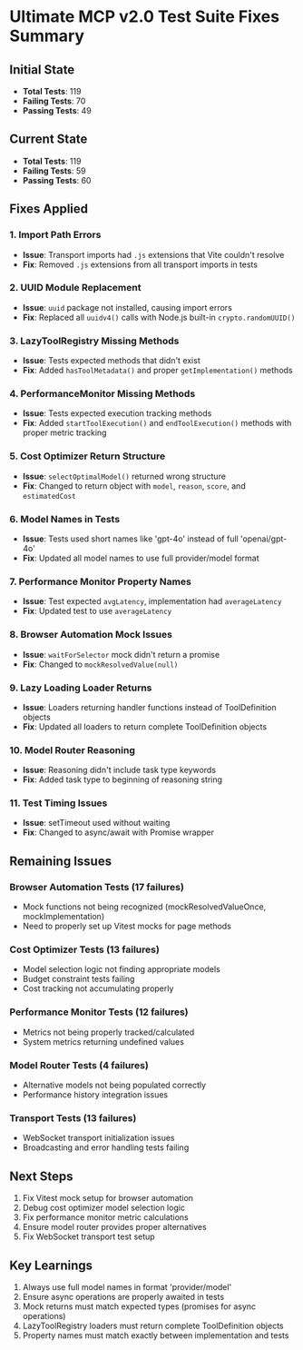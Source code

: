 # Ultimate MCP v2.0 Test Suite Fixes Summary

## Initial State
- **Total Tests**: 119
- **Failing Tests**: 70
- **Passing Tests**: 49

## Current State
- **Total Tests**: 119
- **Failing Tests**: 59
- **Passing Tests**: 60

## Fixes Applied

### 1. Import Path Errors
- **Issue**: Transport imports had `.js` extensions that Vite couldn't resolve
- **Fix**: Removed `.js` extensions from all transport imports in tests

### 2. UUID Module Replacement
- **Issue**: `uuid` package not installed, causing import errors
- **Fix**: Replaced all `uuidv4()` calls with Node.js built-in `crypto.randomUUID()`

### 3. LazyToolRegistry Missing Methods
- **Issue**: Tests expected methods that didn't exist
- **Fix**: Added `hasToolMetadata()` and proper `getImplementation()` methods

### 4. PerformanceMonitor Missing Methods
- **Issue**: Tests expected execution tracking methods
- **Fix**: Added `startToolExecution()` and `endToolExecution()` methods with proper metric tracking

### 5. Cost Optimizer Return Structure
- **Issue**: `selectOptimalModel()` returned wrong structure
- **Fix**: Changed to return object with `model`, `reason`, `score`, and `estimatedCost`

### 6. Model Names in Tests
- **Issue**: Tests used short names like 'gpt-4o' instead of full 'openai/gpt-4o'
- **Fix**: Updated all model names to use full provider/model format

### 7. Performance Monitor Property Names
- **Issue**: Test expected `avgLatency`, implementation had `averageLatency`
- **Fix**: Updated test to use `averageLatency`

### 8. Browser Automation Mock Issues
- **Issue**: `waitForSelector` mock didn't return a promise
- **Fix**: Changed to `mockResolvedValue(null)`

### 9. Lazy Loading Loader Returns
- **Issue**: Loaders returning handler functions instead of ToolDefinition objects
- **Fix**: Updated all loaders to return complete ToolDefinition objects

### 10. Model Router Reasoning
- **Issue**: Reasoning didn't include task type keywords
- **Fix**: Added task type to beginning of reasoning string

### 11. Test Timing Issues
- **Issue**: setTimeout used without waiting
- **Fix**: Changed to async/await with Promise wrapper

## Remaining Issues

### Browser Automation Tests (17 failures)
- Mock functions not being recognized (mockResolvedValueOnce, mockImplementation)
- Need to properly set up Vitest mocks for page methods

### Cost Optimizer Tests (13 failures)
- Model selection logic not finding appropriate models
- Budget constraint tests failing
- Cost tracking not accumulating properly

### Performance Monitor Tests (12 failures)
- Metrics not being properly tracked/calculated
- System metrics returning undefined values

### Model Router Tests (4 failures)
- Alternative models not being populated correctly
- Performance history integration issues

### Transport Tests (13 failures)
- WebSocket transport initialization issues
- Broadcasting and error handling tests failing

## Next Steps

1. Fix Vitest mock setup for browser automation
2. Debug cost optimizer model selection logic
3. Fix performance monitor metric calculations
4. Ensure model router provides proper alternatives
5. Fix WebSocket transport test setup

## Key Learnings

1. Always use full model names in format 'provider/model'
2. Ensure async operations are properly awaited in tests
3. Mock returns must match expected types (promises for async operations)
4. LazyToolRegistry loaders must return complete ToolDefinition objects
5. Property names must match exactly between implementation and tests